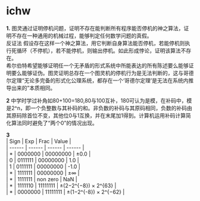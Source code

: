 # ichw
**1.** 图灵通过证明停机问题，证明不存在能判断所有程序能否停机的神之算法，证明不存在一种通用的机械过程，能够判定任何数学问题的真假。  
      反证法 假设存在这样一个神之算法，用它判断自身算法能否停机，若能停机则执行死循环（不停机），若不能停机，则输出停机。如此形成悖论，证明该算法不存在。  
      希尔伯特希望能够证明任一个无矛盾的形式系统中所能表达的所有陈述要么能够证明要么能够证伪。图灵证明总存在一个图灵机的停机行为是无法判断的，这与哥德尔定理“无论多完备的形式化公理系统，都存在一个‘哥德尔定理’是无法在系统内推导出来的”本质相同。
      
**2** 中学时学过补角如80+100=180,80与100互补，180可认为是模，在补码中，模是2^n，即一个负整数与其补码的和。非负数的补码与其原码相同，负数的补码由其原码除首位不变，其他位0与1互换，并在末尾加1得到。计算机运用补码计算简化算法同时避免了“两个0”的情况出现。  

**3**  
| Sign | Exp | Frac | Value |  
| ------ | ------ | ------ | ------ |  
| * | 0000000 | 00000000 | ±0.0 |  
| 0 | 0111111 | 00000000 | 1.0 |  
| 1 | 0111111 | 00000000 | -1.0 |  
| * | 1111111 | 00000000 | ±∞  |  
| * | 1111111 | non zero | NaN |  
| * | 1111110 | 11111111 | ±(2−2^{−8}) × 2^{63} |  
| * | 0000000 | 11111111 | ±(1−2^{-8}) × 2^{−62} |
